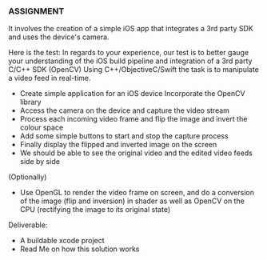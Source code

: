 ### ASSIGNMENT ###

It involves the creation of a simple iOS app that integrates a 3rd party SDK
and uses the device's camera. 

Here is the test: In regards to your experience, our test is to better gauge
your understanding of the iOS build pipeline and integration of a 3rd party
C/C++ SDK (OpenCV) Using C++/ObjectiveC/Swift the task is to manipulate a
video feed in real-time.

- Create simple application for an iOS device Incorporate the OpenCV library 
- Access the camera on the device and capture the video stream 
- Process each incoming video frame and flip the image and invert the colour
  space 
- Add some simple buttons to start and stop the capture process 
- Finally display the flipped and inverted image on the screen 
- We should be able to see the original video and the edited video feeds side
  by side 

(Optionally) 
- Use OpenGL to render the video frame on screen, and do a conversion of the
  image (flip and inversion) in shader as well as OpenCV on the CPU
  (rectifying the image to its original state) 

Deliverable: 
- A buildable xcode project 
- Read Me on how this solution works
